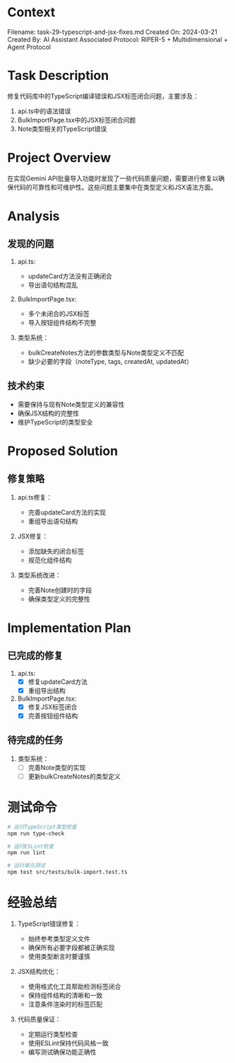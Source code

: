 # Context
Filename: task-29-typescript-and-jsx-fixes.md
Created On: 2024-03-21
Created By: AI Assistant
Associated Protocol: RIPER-5 + Multidimensional + Agent Protocol

# Task Description
修复代码库中的TypeScript编译错误和JSX标签闭合问题，主要涉及：
1. api.ts中的语法错误
2. BulkImportPage.tsx中的JSX标签闭合问题
3. Note类型相关的TypeScript错误

# Project Overview
在实现Gemini API批量导入功能时发现了一些代码质量问题，需要进行修复以确保代码的可靠性和可维护性。这些问题主要集中在类型定义和JSX语法方面。

# Analysis
## 发现的问题
1. api.ts:
   - updateCard方法没有正确闭合
   - 导出语句结构混乱

2. BulkImportPage.tsx:
   - 多个未闭合的JSX标签
   - 导入按钮组件结构不完整

3. 类型系统：
   - bulkCreateNotes方法的参数类型与Note类型定义不匹配
   - 缺少必要的字段（noteType, tags, createdAt, updatedAt）

## 技术约束
- 需要保持与现有Note类型定义的兼容性
- 确保JSX结构的完整性
- 维护TypeScript的类型安全

# Proposed Solution
## 修复策略
1. api.ts修复：
   - 完善updateCard方法的实现
   - 重组导出语句结构

2. JSX修复：
   - 添加缺失的闭合标签
   - 规范化组件结构

3. 类型系统改进：
   - 完善Note创建时的字段
   - 确保类型定义的完整性

# Implementation Plan
## 已完成的修复
1. api.ts:
   - [x] 修复updateCard方法
   - [x] 重组导出结构

2. BulkImportPage.tsx:
   - [x] 修复JSX标签闭合
   - [x] 完善按钮组件结构

## 待完成的任务
1. 类型系统：
   - [ ] 完善Note类型的实现
   - [ ] 更新bulkCreateNotes的类型定义

# 测试命令
```bash
# 运行TypeScript类型检查
npm run type-check

# 运行ESLint检查
npm run lint

# 运行单元测试
npm test src/tests/bulk-import.test.ts
```

# 经验总结
1. TypeScript错误修复：
   - 始终参考类型定义文件
   - 确保所有必要字段都被正确实现
   - 使用类型断言时要谨慎

2. JSX结构优化：
   - 使用格式化工具帮助检测标签闭合
   - 保持组件结构的清晰和一致
   - 注意条件渲染时的标签匹配

3. 代码质量保证：
   - 定期运行类型检查
   - 使用ESLint保持代码风格一致
   - 编写测试确保功能正确性 